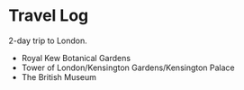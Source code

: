 # Travel Log

2-day trip to London.

- Royal Kew Botanical Gardens
- Tower of London/Kensington Gardens/Kensington Palace
- The British Museum